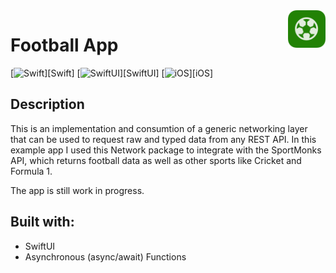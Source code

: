 
<!-- HEADER -->
<img src="./Preview/AppIcon.png" width="60" align="right"/>
<h1> Football App </h1>


[![Swift](https://img.shields.io/badge/Swift-5.0-orange.svg?longCache=true&style=flat&logo=swift)][Swift]
[![SwiftUI](https://img.shields.io/badge/SwiftUI-5.0-blue.svg?longCache=true&style=flat&logo=swift&logoColor=blue)][SwiftUI]
[![iOS](https://img.shields.io/badge/iOS-17.0+-lightgrey.svg?longCache=true&?style=flat&logo=apple)][iOS]



<!-- BODY -->

## Description

This is an implementation and consumtion of a generic networking layer that can be used to request raw and typed data from any REST API.
In this example app I used this Network package to integrate with the SportMonks API, which returns football data as well as other sports like Cricket and Formula 1.

The app is still work in progress.


## Built with:
- SwiftUI
- Asynchronous (async/await) Functions

